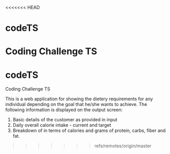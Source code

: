 <<<<<<< HEAD
# codeTS
Coding Challenge TS
=======
# codeTS
Coding Challenge TS

This is a web application for showing the dietery requirements for any individual depending on the goal that he/she wants to achieve. The following information is displayed on the output screen:
  1. Basic details of the customer as provided in input
  2. Daily overall calorie intake - current and target
  3. Breakdown of in terms of calories and grams of protein, carbs, fiber and fat.
>>>>>>> refs/remotes/origin/master

